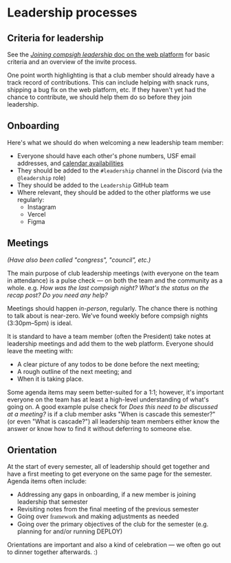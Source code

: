 # Leadership processes

## Criteria for leadership

See the [_Joining compsigh leadership_ doc on the web platform](https://compsigh.club/docs/leadership/joining) for basic criteria and an overview of the invite process.

One point worth highlighting is that a club member should already have a track record of contributions. This can include helping with snack runs, shipping a bug fix on the web platform, etc. If they haven't yet had the chance to contribute, we should help them do so before they join leadership.

## Onboarding

Here's what we should do when welcoming a new leadership team member:

- Everyone should have each other's phone numbers, USF email addresses, and [calendar availabilities](Sharing%20calendar%20availabilities.md)
- They should be added to the `#leadership` channel in the Discord (via the `@leadership` role)
- They should be added to the `Leadership` GitHub team
- Where relevant, they should be added to the other platforms we use regularly:
  - Instagram
  - Vercel
  - Figma

## Meetings

_(Have also been called "congress", "council", etc.)_

The main purpose of club leadership meetings (with everyone on the team in attendance) is a pulse check — on both the team and the community as a whole. e.g. _How was the last compsigh night?_ _What's the status on the recap post?_ _Do you need any help?_

Meetings should happen _in-person_, regularly. The chance there is nothing to talk about is near-zero. We've found weekly before compsigh nights (3:30pm–5pm) is ideal.

It is standard to have a team member (often the President) take notes at leadership meetings and add them to the web platform. Everyone should leave the meeting with:

- A clear picture of any todos to be done before the next meeting;
- A rough outline of the next meeting; and
- When it is taking place.

Some agenda items may seem better-suited for a 1:1; however, it's important everyone on the team has at least a high-level understanding of what's going on. A good example pulse check for _Does this need to be discussed at a meeting?_ is if a club member asks "When is cascade this semester?" (or even "What is cascade?") all leadership team members either know the answer or know how to find it without deferring to someone else.

## Orientation

At the start of every semester, all of leadership should get together and have a first meeting to get everyone on the same page for the semester. Agenda items often include:

- Addressing any gaps in onboarding, if a new member is joining leadership that semester
- Revisiting notes from the final meeting of the previous semester
- Going over <span style="font-family: Delko">framework</span> and making adjustments as needed
- Going over the primary objectives of the club for the semester (e.g. planning for and/or running DEPLOY)

Orientations are important and also a kind of celebration — we often go out to dinner together afterwards. :)
